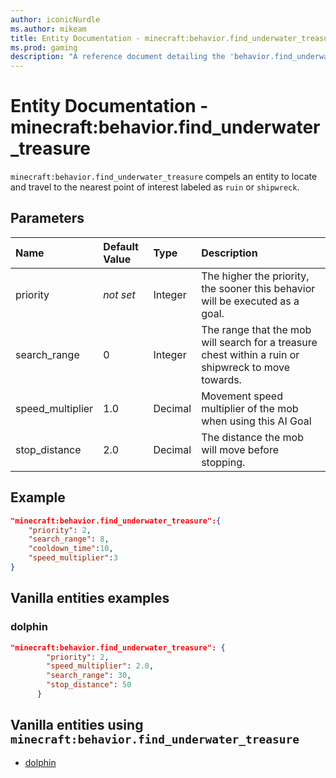 ```yaml
---
author: iconicNurdle
ms.author: mikeam
title: Entity Documentation - minecraft:behavior.find_underwater_treasure
ms.prod: gaming
description: "A reference document detailing the 'behavior.find_underwater_treasure' entity goal"
---
```


# Entity Documentation - minecraft:behavior.find_underwater_treasure

`minecraft:behavior.find_underwater_treasure` compels an entity to locate and travel to the nearest point of interest labeled as `ruin` or `shipwreck`.

## Parameters

|Name |Default Value  |Type  |Description  |
|:----------|:----------|:----------|:----------|
|priority|*not set*|Integer|The higher the priority, the sooner this behavior will be executed as a goal.|
|search_range| 0| Integer| The range that the mob will search for a treasure chest within a ruin or shipwreck to move towards. |
|speed_multiplier| 1.0| Decimal| Movement speed multiplier of the mob when using this AI Goal |
|stop_distance| 2.0| Decimal| The distance the mob will move before stopping. |

## Example

```json
"minecraft:behavior.find_underwater_treasure":{
    "priority": 2,
    "search_range": 8,
    "cooldown_time":10,
    "speed_multiplier":3
}
```

## Vanilla entities examples

### dolphin

```json
"minecraft:behavior.find_underwater_treasure": {
        "priority": 2,
        "speed_multiplier": 2.0,
        "search_range": 30,
        "stop_distance": 50
      }
```

## Vanilla entities using `minecraft:behavior.find_underwater_treasure`

- [dolphin](../../../../Source/VanillaBehaviorPack_Snippets/entities/dolphin.md)
